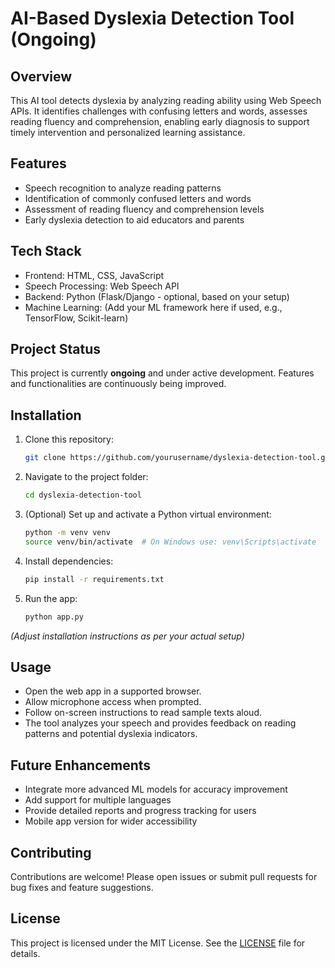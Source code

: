# AI-Based Dyslexia Detection Tool (Ongoing)

## Overview  
This AI tool detects dyslexia by analyzing reading ability using Web Speech APIs. It identifies challenges with confusing letters and words, assesses reading fluency and comprehension, enabling early diagnosis to support timely intervention and personalized learning assistance.

## Features  
- Speech recognition to analyze reading patterns  
- Identification of commonly confused letters and words  
- Assessment of reading fluency and comprehension levels  
- Early dyslexia detection to aid educators and parents  

## Tech Stack  
- Frontend: HTML, CSS, JavaScript  
- Speech Processing: Web Speech API  
- Backend: Python (Flask/Django - optional, based on your setup)  
- Machine Learning: (Add your ML framework here if used, e.g., TensorFlow, Scikit-learn)  

## Project Status  
This project is currently **ongoing** and under active development. Features and functionalities are continuously being improved.

## Installation  
1. Clone this repository:  
   ```bash
   git clone https://github.com/yourusername/dyslexia-detection-tool.git
   ```  
2. Navigate to the project folder:  
   ```bash
   cd dyslexia-detection-tool
   ```  
3. (Optional) Set up and activate a Python virtual environment:  
   ```bash
   python -m venv venv
   source venv/bin/activate  # On Windows use: venv\Scripts\activate
   ```  
4. Install dependencies:  
   ```bash
   pip install -r requirements.txt
   ```  
5. Run the app:  
   ```bash
   python app.py
   ```  

*(Adjust installation instructions as per your actual setup)*

## Usage  
- Open the web app in a supported browser.  
- Allow microphone access when prompted.  
- Follow on-screen instructions to read sample texts aloud.  
- The tool analyzes your speech and provides feedback on reading patterns and potential dyslexia indicators.

## Future Enhancements  
- Integrate more advanced ML models for accuracy improvement  
- Add support for multiple languages  
- Provide detailed reports and progress tracking for users  
- Mobile app version for wider accessibility  

## Contributing  
Contributions are welcome! Please open issues or submit pull requests for bug fixes and feature suggestions.

## License  
This project is licensed under the MIT License. See the [LICENSE](LICENSE) file for details.

